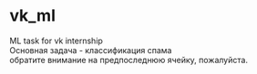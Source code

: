 # vk_ml
ML task for vk internship<br/> 
Основная задача - классификация спама <br/> 
обратите внимание на предпоследнюю ячейку, пожалуйста.
